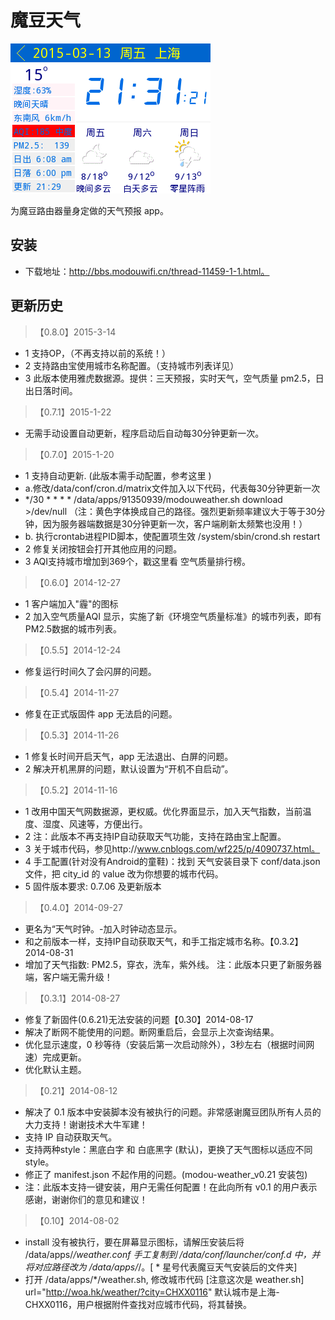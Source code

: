 魔豆天气
=============
![](https://github.com/wf225/modou/blob/master/screenshot.png)

为魔豆路由器量身定做的天气预报 app。

## 安装 ##
* 下载地址：http://bbs.modouwifi.cn/thread-11459-1-1.html。

## 更新历史 ##

>【0.8.0】2015-3-14
* 1 支持OP，（不再支持以前的系统！）
* 2 支持路由宝使用城市名称配置。（支持城市列表详见）
* 3 此版本使用雅虎数据源。提供：三天预报，实时天气，空气质量 pm2.5，日出日落时间。

>【0.7.1】2015-1-22
* 无需手动设置自动更新，程序启动后自动每30分钟更新一次。

>【0.7.0】2015-1-20
* 1 支持自动更新. (此版本需手动配置，参考这里 )
* a.修改/data/conf/cron.d/matrix文件加入以下代码，代表每30分钟更新一次
* */30 * * * * /data/apps/91350939/modouweather.sh download >/dev/null （注：黄色字体换成自己的路径。强烈更新频率建议大于等于30分钟，因为服务器端数据是30分钟更新一次，客户端刷新太频繁也没用！）
* b. 执行crontab进程PID脚本，使配置项生效  /system/sbin/crond.sh restart
* 2 修复关闭按钮会打开其他应用的问题。
* 3 AQI支持城市增加到369个，戳这里看 空气质量排行榜。

>【0.6.0】2014-12-27
* 1 客户端加入"霾"的图标
* 2 加入空气质量AQI 显示，实施了新《环境空气质量标准》的城市列表，即有 PM2.5数据的城市列表。

>【0.5.5】2014-12-24
* 修复运行时间久了会闪屏的问题。

>【0.5.4】2014-11-27
* 修复在正式版固件 app 无法启的问题。

>【0.5.3】2014-11-26
* 1 修复长时间开启天气，app 无法退出、白屏的问题。
* 2 解决开机黑屏的问题，默认设置为“开机不自启动”。

>【0.5.2】2014-11-16
* 1 改用中国天气网数据源，更权威。优化界面显示，加入天气指数，当前温度、湿度、风速等，方便出行。
* 2 注：此版本不再支持IP自动获取天气功能，支持在路由宝上配置。
* 3 关于城市代码，参见http://www.cnblogs.com/wf225/p/4090737.html。
* 4 手工配置(针对没有Android的童鞋)：找到 天气安装目录下 conf/data.json 文件，把 city_id 的 value 改为你想要的城市代码。
* 5 固件版本要求: 0.7.06 及更新版本

>【0.4.0】2014-09-27
* 更名为“天气时钟。-加入时钟动态显示。
* 和之前版本一样，支持IP自动获取天气，和手工指定城市名称。【0.3.2】2014-08-31
* 增加了天气指数: PM2.5，穿衣，洗车，紫外线。 注：此版本只更了新服务器端，客户端无需升级！

>【0.3.1】2014-08-27
* 修复了新固件(0.6.21)无法安装的问题【0.30】2014-08-17
* 解决了断网不能使用的问题。断网重启后，会显示上次查询结果。
* 优化显示速度，0 秒等待（安装后第一次启动除外），3秒左右（根据时间网速）完成更新。
* 优化默认主题。

>【0.21】2014-08-12
* 解决了 0.1 版本中安装脚本没有被执行的问题。非常感谢魔豆团队所有人员的大力支持！谢谢技术大牛军建！
* 支持 IP 自动获取天气。
* 支持两种style：黑底白字 和 白底黑字 (默认)，更换了天气图标以适应不同style。
* 修正了 manifest.json 不起作用的问题。(modou-weather_v0.21 安装包)
* 注：此版本支持一键安装，用户无需任何配置！在此向所有 v0.1 的用户表示感谢，谢谢你们的意见和建议！

>【0.10】2014-08-02
* install 没有被执行，要在屏幕显示图标，请解压安装后将 /data/apps/*/weather.conf 手工复制到 /data/conf/launcher/conf.d 中，并将对应路径改为 /data/apps/*/。[ * 星号代表魔豆天气安装后的文件夹]
* 打开 /data/apps/*/weather.sh, 修改城市代码 [注意这次是 weather.sh] url="http://woa.hk/weather/?city=CHXX0116"    默认城市是上海-CHXX0116，用户根据附件查找对应城市代码，将其替换。
